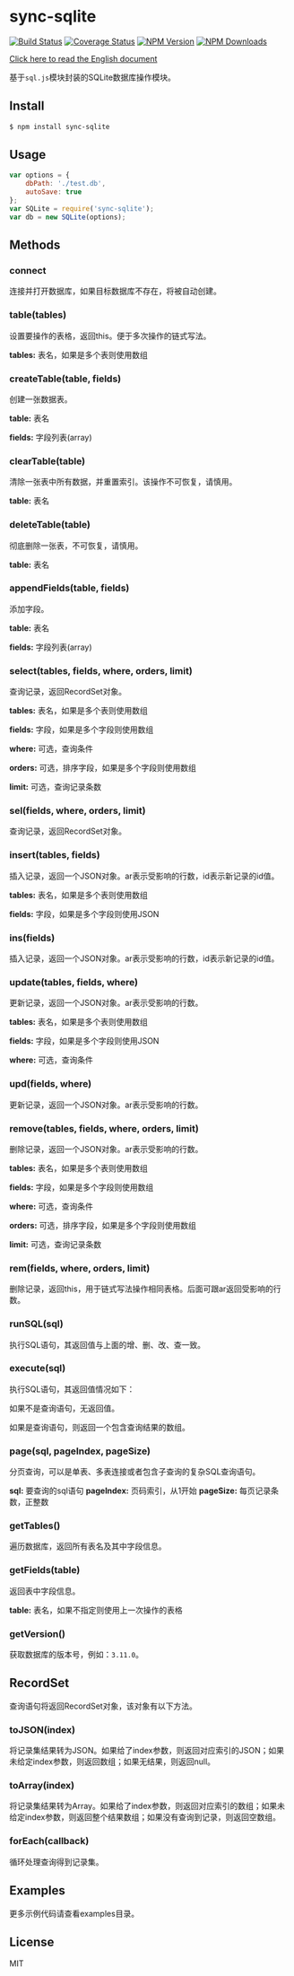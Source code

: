 # sync-sqlite

[![Build Status](https://travis-ci.org/Spikef/sync-sqlite.svg?branch=master)](https://travis-ci.org/Spikef/sync-sqlite)
[![Coverage Status](https://coveralls.io/repos/github/Spikef/sync-sqlite/badge.svg)](https://coveralls.io/github/Spikef/sync-sqlite)
[![NPM Version](http://img.shields.io/npm/v/sync-sqlite.svg?style=flat)](https://www.npmjs.org/package/sync-sqlite)
[![NPM Downloads](https://img.shields.io/npm/dm/sync-sqlite.svg?style=flat)](https://www.npmjs.org/package/sync-sqlite)

[Click here to read the English document](https://github.com/Spikef/sync-sqlite/blob/master/README.md)

基于`sql.js`模块封装的SQLite数据库操作模块。

## Install

```bash
$ npm install sync-sqlite
```

## Usage

```javascript
var options = {
    dbPath: './test.db',
    autoSave: true
};
var SQLite = require('sync-sqlite');
var db = new SQLite(options);
```

## Methods

### connect

连接并打开数据库，如果目标数据库不存在，将被自动创建。

### table(tables)

设置要操作的表格，返回this。便于多次操作的链式写法。

**tables:** 表名，如果是多个表则使用数组

### createTable(table, fields)

创建一张数据表。

**table:** 表名

**fields:** 字段列表(array)

### clearTable(table)

清除一张表中所有数据，并重置索引。该操作不可恢复，请慎用。

**table:** 表名

### deleteTable(table)

彻底删除一张表，不可恢复，请慎用。

**table:** 表名

### appendFields(table, fields)

添加字段。

**table:** 表名

**fields:** 字段列表(array)

### select(tables, fields, where, orders, limit)

查询记录，返回RecordSet对象。

**tables:** 表名，如果是多个表则使用数组

**fields:** 字段，如果是多个字段则使用数组

**where:** 可选，查询条件

**orders:** 可选，排序字段，如果是多个字段则使用数组

**limit:** 可选，查询记录条数

### sel(fields, where, orders, limit)

查询记录，返回RecordSet对象。

### insert(tables, fields)

插入记录，返回一个JSON对象。ar表示受影响的行数，id表示新记录的id值。

**tables:** 表名，如果是多个表则使用数组

**fields:** 字段，如果是多个字段则使用JSON

### ins(fields)

插入记录，返回一个JSON对象。ar表示受影响的行数，id表示新记录的id值。

### update(tables, fields, where)

更新记录，返回一个JSON对象。ar表示受影响的行数。

**tables:** 表名，如果是多个表则使用数组

**fields:** 字段，如果是多个字段则使用JSON

**where:** 可选，查询条件

### upd(fields, where)

更新记录，返回一个JSON对象。ar表示受影响的行数。

### remove(tables, fields, where, orders, limit)

删除记录，返回一个JSON对象。ar表示受影响的行数。

**tables:** 表名，如果是多个表则使用数组

**fields:** 字段，如果是多个字段则使用数组

**where:** 可选，查询条件

**orders:** 可选，排序字段，如果是多个字段则使用数组

**limit:** 可选，查询记录条数

### rem(fields, where, orders, limit)

删除记录，返回this，用于链式写法操作相同表格。后面可跟ar返回受影响的行数。

### runSQL(sql)

执行SQL语句，其返回值与上面的增、删、改、查一致。

### execute(sql)

执行SQL语句，其返回值情况如下：

如果不是查询语句，无返回值。

如果是查询语句，则返回一个包含查询结果的数组。

### page(sql, pageIndex, pageSize)

分页查询，可以是单表、多表连接或者包含子查询的复杂SQL查询语句。

**sql:** 要查询的sql语句
**pageIndex:** 页码索引，从1开始
**pageSize:** 每页记录条数，正整数

### getTables()

遍历数据库，返回所有表名及其中字段信息。

### getFields(table)

返回表中字段信息。

**table:** 表名，如果不指定则使用上一次操作的表格

### getVersion()

获取数据库的版本号，例如：`3.11.0`。

## RecordSet

查询语句将返回RecordSet对象，该对象有以下方法。

### toJSON(index)

将记录集结果转为JSON。如果给了index参数，则返回对应索引的JSON；如果未给定index参数，则返回数组；如果无结果，则返回null。

### toArray(index)

将记录集结果转为Array。如果给了index参数，则返回对应索引的数组；如果未给定index参数，则返回整个结果数组；如果没有查询到记录，则返回空数组。

### forEach(callback)

循环处理查询得到记录集。

## Examples

更多示例代码请查看examples目录。

## License

MIT